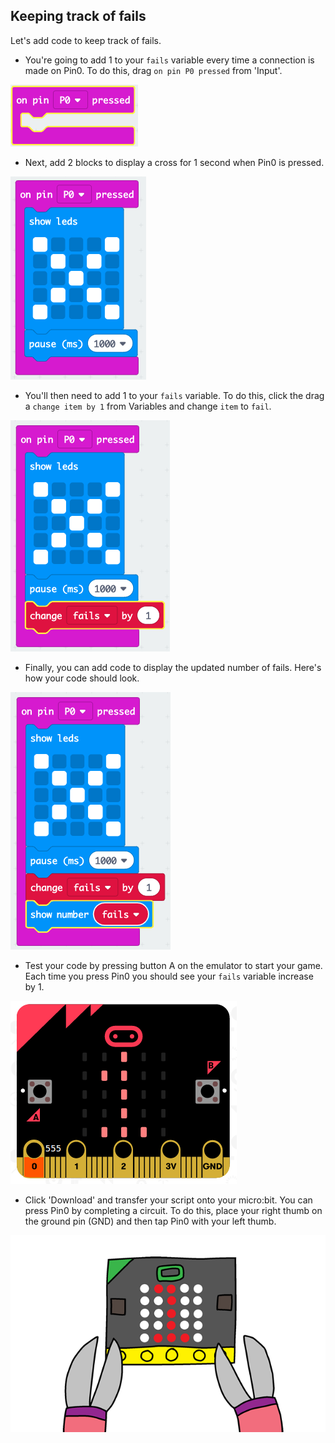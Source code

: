 ## Keeping track of fails

Let's add code to keep track of fails.

+ You're going to add 1 to your `fails` variable every time a connection is made on Pin0. To do this, drag `on pin P0 pressed` from 'Input'.

![截圖](images/frustration-pressPin0.png)

+ Next, add 2 blocks to display a cross for 1 second when Pin0 is pressed.

![截圖](images/frustration-pin0-x.png)

+ You'll then need to add 1 to your `fails` variable. To do this, click the drag a `change item by 1` from Variables and change `item` to `fail`. 

![截圖](images/frustration-pin0-fails.png)

+ Finally, you can add code to display the updated number of fails. Here's how your code should look.

![截圖](images/frustration-pin0-code.png)

+ Test your code by pressing button A on the emulator to start your game. Each time you press Pin0 you should see your `fails` variable increase by 1.

![截圖](images/frustration-pin0-test.png)

+ Click 'Download' and transfer your script onto your micro:bit. You can press Pin0 by completing a circuit. To do this, place your right thumb on the ground pin (GND) and then tap Pin0 with your left thumb.

![截圖](images/frustration-pin0-compile.png)
